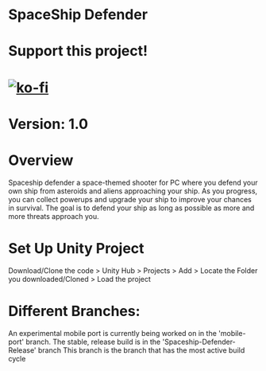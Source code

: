 
# SpaceShip Defender

# Support this project!

[![ko-fi](https://www.ko-fi.com/img/githubbutton_sm.svg)](https://ko-fi.com/C0C633B3B)
=======

# Version: 1.0

# Overview
Spaceship defender a space-themed shooter for PC where you defend your own ship from asteroids and aliens approaching your ship. As you progress, you can collect powerups and upgrade your ship to improve your chances in survival. 
The goal is to defend your ship as long as possible as more and more threats approach you. 

# Set Up Unity Project
Download/Clone the code > Unity Hub > Projects > Add > Locate the Folder you downloaded/Cloned > Load the project

# Different Branches:
An experimental mobile port is currently being worked on in the 'mobile-port' branch. 
The stable, release build is in the 'Spaceship-Defender-Release' branch
This branch is the branch that has the most active build cycle
